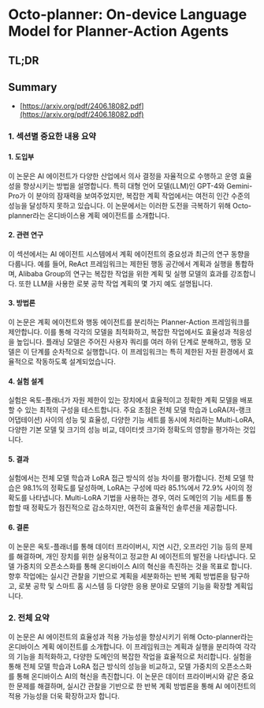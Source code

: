 # Octo-planner: On-device Language Model for Planner-Action Agents
## TL;DR
## Summary
- [https://arxiv.org/pdf/2406.18082.pdf](https://arxiv.org/pdf/2406.18082.pdf)

### 1. 섹션별 중요한 내용 요약

#### 1. 도입부
이 논문은 AI 에이전트가 다양한 산업에서 의사 결정을 자율적으로 수행하고 운영 효율성을 향상시키는 방법을 설명합니다. 특히 대형 언어 모델(LLM)인 GPT-4와 Gemini-Pro가 이 분야의 잠재력을 보여주었지만, 복잡한 계획 작업에서는 여전히 인간 수준의 성능을 달성하지 못하고 있습니다. 이 논문에서는 이러한 도전을 극복하기 위해 Octo-planner라는 온디바이스용 계획 에이전트를 소개합니다.

#### 2. 관련 연구
이 섹션에서는 AI 에이전트 시스템에서 계획 에이전트의 중요성과 최근의 연구 동향을 다룹니다. 예를 들어, ReAct 프레임워크는 제한된 행동 공간에서 계획과 실행을 통합하며, Alibaba Group의 연구는 복잡한 작업을 위한 계획 및 실행 모델의 효과를 강조합니다. 또한 LLM을 사용한 로봇 공학 작업 계획의 몇 가지 예도 설명됩니다.

#### 3. 방법론
이 논문은 계획 에이전트와 행동 에이전트를 분리하는 Planner-Action 프레임워크를 제안합니다. 이를 통해 각각의 모델을 최적화하고, 복잡한 작업에서도 효율성과 적응성을 높입니다. 플래닝 모델은 주어진 사용자 쿼리를 여러 하위 단계로 분해하고, 행동 모델은 이 단계를 순차적으로 실행합니다. 이 프레임워크는 특히 제한된 자원 환경에서 효율적으로 작동하도록 설계되었습니다.

#### 4. 실험 설계
실험은 옥토-플래너가 자원 제한이 있는 장치에서 효율적이고 정확한 계획 모델을 배포할 수 있는 최적의 구성을 테스트합니다. 주요 초점은 전체 모델 학습과 LoRA(저-랭크 어댑테이션) 사이의 성능 및 효율성, 다양한 기능 세트를 동시에 처리하는 Multi-LoRA, 다양한 기본 모델 및 크기의 성능 비교, 데이터셋 크기와 정확도의 영향을 평가하는 것입니다.

#### 5. 결과
실험에서는 전체 모델 학습과 LoRA 접근 방식의 성능 차이를 평가합니다. 전체 모델 학습은 98.1%의 정확도를 달성하며, LoRA는 구성에 따라 85.1%에서 72.9% 사이의 정확도를 나타냅니다. Multi-LoRA 기법을 사용하는 경우, 여러 도메인의 기능 세트를 통합할 때 정확도가 점진적으로 감소하지만, 여전히 효율적인 솔루션을 제공합니다.

#### 6. 결론
이 논문은 옥토-플래너를 통해 데이터 프라이버시, 지연 시간, 오프라인 기능 등의 문제를 해결하며, 개인 장치를 위한 실용적이고 정교한 AI 에이전트의 발전을 나타냅니다. 모델 가중치의 오픈소스화를 통해 온디바이스 AI의 혁신을 촉진하는 것을 목표로 합니다. 향후 작업에는 실시간 관찰을 기반으로 계획을 세분화하는 반복 계획 방법론을 탐구하고, 로봇 공학 및 스마트 홈 시스템 등 다양한 응용 분야로 모델의 기능을 확장할 계획입니다.

### 2. 전체 요약
이 논문은 AI 에이전트의 효율성과 적용 가능성을 향상시키기 위해 Octo-planner라는 온디바이스 계획 에이전트를 소개합니다. 이 프레임워크는 계획과 실행을 분리하여 각각의 기능을 최적화하고, 다양한 도메인의 복잡한 작업을 효율적으로 처리합니다. 실험을 통해 전체 모델 학습과 LoRA 접근 방식의 성능을 비교하고, 모델 가중치의 오픈소스화를 통해 온디바이스 AI의 혁신을 촉진합니다. 이 논문은 데이터 프라이버시와 같은 중요한 문제를 해결하며, 실시간 관찰을 기반으로 한 반복 계획 방법론을 통해 AI 에이전트의 적용 가능성을 더욱 확장하고자 합니다.
